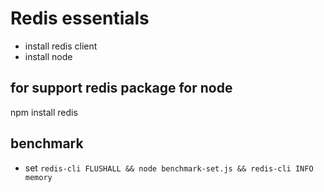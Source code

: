 # Redis essentials
- install redis client
- install node

## for support redis package for node
npm install redis


## benchmark
- set
`redis-cli FLUSHALL && node benchmark-set.js && redis-cli INFO memory`
